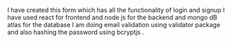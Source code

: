 I have created this form which has all the functionality of login and signup I have used react for frontend and node js for the backend and mongo dB atlas for the database I am doing email validation using validator package and also hashing the password using bcryptjs . 
